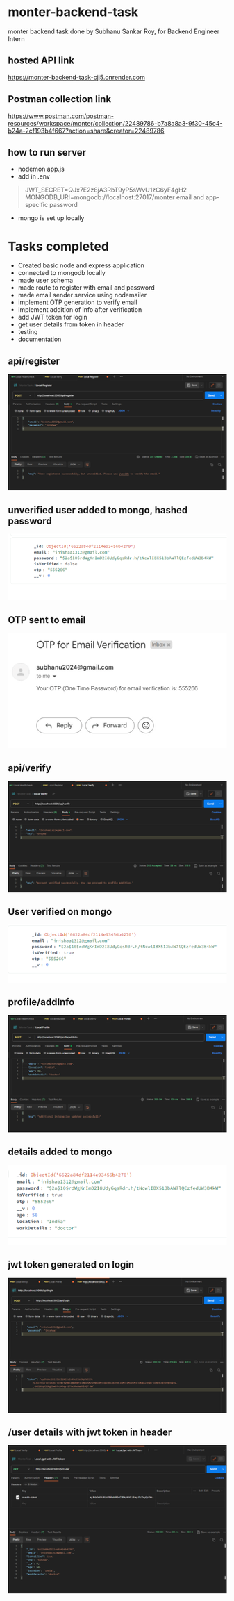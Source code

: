 # monter-backend-task
 monter backend task done by Subhanu Sankar Roy, for Backend Engineer Intern

## hosted API link
https://monter-backend-task-cjj5.onrender.com

## Postman collection link
https://www.postman.com/postman-resources/workspace/monter/collection/22489786-b7a8a8a3-9f30-45c4-b24a-2cf193b4f667?action=share&creator=22489786


## how to run server
- nodemon app.js
- add in .env 
> JWT_SECRET=QJx7E2z8jA3RbT9yP5sWvU1zC6yF4gH2
> MONGODB_URI=mongodb://localhost:27017/monter
> email and app-specific password
- mongo is set up locally

# Tasks completed
- Created basic node and express application
- connected to mongodb locally
- made user schema
- made route to register with email and password
- made email sender service using nodemailer
- implement OTP generation to verify email
- implement addition of info after verification
- add JWT token for login
- get user details from token in header
- testing
- documentation


## api/register
![/register working](images/register.png)

## unverified user added to mongo, hashed password
![unverified user added to mongo](images/unverified-mongo.png)

## OTP sent to email
![otp sent to email](images/otp-email.png)

## api/verify
![user verify route](images/user-verify-route.png)

## User verified on mongo
![user verified](images/user-verified-mongo.png)

## profile/addInfo
![add info](images/add-info-route.png)

## details added to mongo
![details added to mongo](images/add-info-mongo.png)

## jwt token generated on login
![jwt token generated on login](images/login-route.png)

## /user details with jwt token in header
![/user details with jwt token in header](images/get-user-details.png)